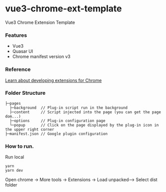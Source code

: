 # vue3-chrome-ext-template
Vue3 Chrome Extension Template

### Features

- Vue3
- Quasar UI
- Chrome manifest version v3

### Reference
[Learn about developing extensions for Chrome](https://developer.chrome.com/docs/extensions/mv3/)

### Folder Structure

```
├─pages
  ├─background  // Plug-in script run in the background
  ├─content     // Script injected into the page (you can get the page dom...)
  ├─options     // Plug-in configuration page
  └─popup       // Click on the page displayed by the plug-in icon in the upper right corner
├─manifest.json // Google plugin configuration
```

### How to run.

Run local

```
yarn
yarn dev
```

Open chrome -> More tools -> Extensions -> Load unpacked--> Select dist folder
